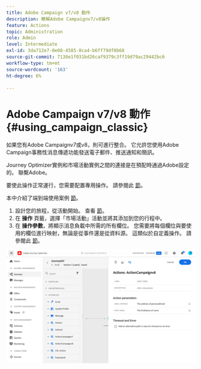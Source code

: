 ```yaml
---
title: Adobe Campaign v7/v8 動作
description: 瞭解Adobe Campaignv7/v8操作
feature: Actions
topic: Administration
role: Admin
level: Intermediate
exl-id: 3da712e7-0e08-4585-8ca4-b6ff79df0b68
source-git-commit: 7138e1f031bd26caf9379c3ff19d79ac29442bc6
workflow-type: tm+mt
source-wordcount: '163'
ht-degree: 6%

---
```


# Adobe Campaign v7/v8 動作 {#using_campaign_classic}

如果您有Adobe Campaignv7或v8，則可進行整合。 它允許您使用Adobe Campaign事務性消息傳遞功能發送電子郵件、推送通知和簡訊。

Journey Optimizer實例和市場活動實例之間的連接是在預配時通過Adobe設定的。 聯繫Adobe。

要使此操作正常運行，您需要配置專用操作。 請參閱此 [節](../action/acc-action.md)。

本中介紹了端到端使用案例 [節](../building-journeys/campaign-classic-use-case.md)。

1. 設計您的旅程，從活動開始。 查看 [節](../building-journeys/journey.md)。
1. 在 **操作** 頁籤，選擇「市場活動」活動並將其添加到您的行程中。
1. 在 **操作參數**，將顯示消息負載中所需的所有欄位。 您需要將每個欄位與要使用的欄位進行映射，無論是從事件還是從資料源。 這類似於自定義操作。 請參閱此 [節](../building-journeys/using-custom-actions.md)。

![](../assets/accintegration2.png)
